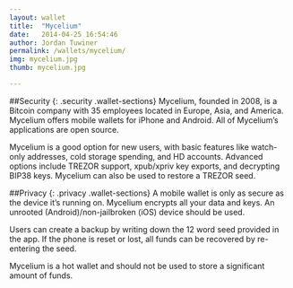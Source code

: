 ```yaml
---
layout: wallet
title:  "Mycelium"
date:   2014-04-25 16:54:46
author: Jordan Tuwiner
permalink: /wallets/mycelium/
img: mycelium.jpg
thumb: mycelium.jpg

---
```

##Security
{: .security .wallet-sections}
Mycelium, founded in 2008, is a Bitcoin company with 35 employees located in Europe, Asia, and America. Mycelium offers mobile wallets for iPhone and Android. All of Mycelium’s applications are open source.

Mycelium is a good option for new users, with basic features like watch-only addresses, cold storage spending, and HD accounts. Advanced options include TREZOR support, xpub/xpriv key exports, and decrypting BIP38 keys. Mycelium can also be used to restore a TREZOR seed.

##Privacy
{: .privacy .wallet-sections}
A mobile wallet is only as secure as the device it’s running on. Mycelium encrypts all your data and keys. An unrooted (Android)/non-jailbroken (iOS) device should be used.

Users can create a backup by writing down the 12 word seed provided in the app. If the phone is reset or lost, all funds can be recovered by re-entering the seed.

Mycelium is a hot wallet and should not be used to store a significant amount of funds.

[hampden]: https://github.com/jekyll/jekyll